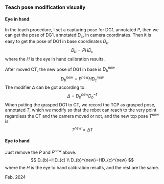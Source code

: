 ### Teach pose modification visually

#### Eye in hand

In the teach procedure, I set a capturing pose for DG1, annotated $P$, then we can get the pose of DG1, annotated $D_{c}$, in camera coordinates. Then it is easy to get the pose of DG1 in base coordinates $D_b$.
$$
D_{b}=PHD_{c}
$$
where the $H$ is the eye in hand calibration results.

After moved CT, the new pose of DG1 in base is $D_{b}^{new}$
$$
D_{b}^{new}=P^{new}HD_{c}^{new}
$$
The modifier $\Delta$ can be got according to:
$$
\Delta=D_{b}^{new}D_{b}^{-1}
$$
When putting the grasped DG1 to CT, we record the TCP as grasped pose, annotated $T$, which we modify so that the robot can reach to the very point regardless the CT and the camera moved or not, and the new tcp pose $T^{new}$ is 
$$
T^{new}= \Delta T
$$



#### Eye to hand

Just remove the $P$ and $P^{new}$ above.
$$
D_{b}=HD_{c} \\
D_{b}^{new}=HD_{c}^{new}
$$
where the $H$ is the eye to hand calibration results, and the rest are the same.

Feb. 2024
